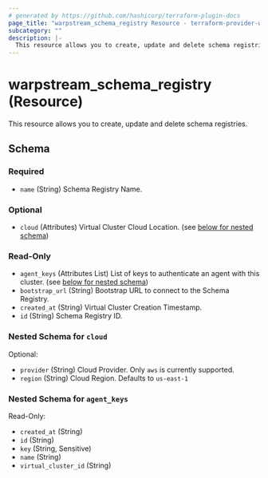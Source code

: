 ```yaml
---
# generated by https://github.com/hashicorp/terraform-plugin-docs
page_title: "warpstream_schema_registry Resource - terraform-provider-warpstream"
subcategory: ""
description: |-
  This resource allows you to create, update and delete schema registries.
---
```


# warpstream_schema_registry (Resource)

This resource allows you to create, update and delete schema registries.



<!-- schema generated by tfplugindocs -->
## Schema

### Required

- `name` (String) Schema Registry Name.

### Optional

- `cloud` (Attributes) Virtual Cluster Cloud Location. (see [below for nested schema](#nestedatt--cloud))

### Read-Only

- `agent_keys` (Attributes List) List of keys to authenticate an agent with this cluster. (see [below for nested schema](#nestedatt--agent_keys))
- `bootstrap_url` (String) Bootstrap URL to connect to the Schema Registry.
- `created_at` (String) Virtual Cluster Creation Timestamp.
- `id` (String) Schema Registry ID.

<a id="nestedatt--cloud"></a>
### Nested Schema for `cloud`

Optional:

- `provider` (String) Cloud Provider. Only `aws` is currently supported.
- `region` (String) Cloud Region. Defaults to `us-east-1`


<a id="nestedatt--agent_keys"></a>
### Nested Schema for `agent_keys`

Read-Only:

- `created_at` (String)
- `id` (String)
- `key` (String, Sensitive)
- `name` (String)
- `virtual_cluster_id` (String)
